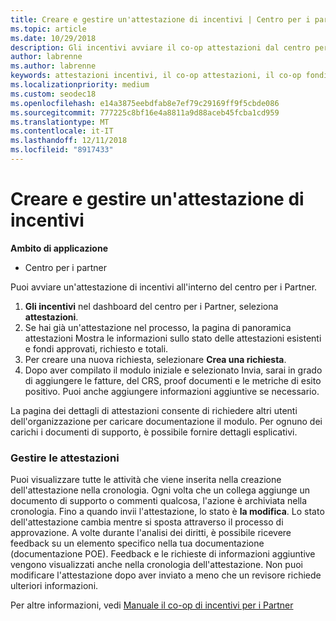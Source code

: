 ```yaml
---
title: Creare e gestire un'attestazione di incentivi | Centro per i partner
ms.topic: article
ms.date: 10/29/2018
description: Gli incentivi avviare il co-op attestazioni dal centro per i Partner. Puoi visualizzare tutte le attività che viene inserita nella creazione dell'attestazione nella cronologia.
author: labrenne
ms.author: labrenne
keywords: attestazioni incentivi, il co-op attestazioni, il co-op fondi
ms.localizationpriority: medium
ms.custom: seodec18
ms.openlocfilehash: e14a3875eebdfab8e7ef79c29169ff9f5cbde086
ms.sourcegitcommit: 777225c8bf16e4a8811a9d88aceb45fcba1cd959
ms.translationtype: MT
ms.contentlocale: it-IT
ms.lasthandoff: 12/11/2018
ms.locfileid: "8917433"
---
```

# <a name="create-and-manage-an-incentives-claim"></a>Creare e gestire un'attestazione di incentivi

**Ambito di applicazione**
- Centro per i partner

Puoi avviare un'attestazione di incentivi all'interno del centro per i Partner. 

1. **Gli incentivi** nel dashboard del centro per i Partner, seleziona **attestazioni**.
2.  Se hai già un'attestazione nel processo, la pagina di panoramica attestazioni Mostra le informazioni sullo stato delle attestazioni esistenti e fondi approvati, richiesto e totali.
3.  Per creare una nuova richiesta, selezionare **Crea una richiesta**.
4.  Dopo aver compilato il modulo iniziale e selezionato Invia, sarai in grado di aggiungere le fatture, del CRS, proof documenti e le metriche di esito positivo. Puoi anche aggiungere informazioni aggiuntive se necessario.

La pagina dei dettagli di attestazioni consente di richiedere altri utenti dell'organizzazione per caricare documentazione il modulo. Per ognuno dei carichi i documenti di supporto, è possibile fornire dettagli esplicativi. 

### <a name="manage-your-claims"></a>Gestire le attestazioni

Puoi visualizzare tutte le attività che viene inserita nella creazione dell'attestazione nella cronologia. Ogni volta che un collega aggiunge un documento di supporto o commenti qualcosa, l'azione è archiviata nella cronologia. Fino a quando invii l'attestazione, lo stato è **la modifica**. Lo stato dell'attestazione cambia mentre si sposta attraverso il processo di approvazione. A volte durante l'analisi dei diritti, è possibile ricevere feedback su un elemento specifico nella tua documentazione (documentazione POE). Feedback e le richieste di informazioni aggiuntive vengono visualizzati anche nella cronologia dell'attestazione. Non puoi modificare l'attestazione dopo aver inviato a meno che un revisore richiede ulteriori informazioni.

Per altre informazioni, vedi [Manuale il co-op di incentivi per i Partner](https://assets.microsoft.com/coop-guidebook.pdf)
